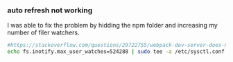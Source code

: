 ### auto refresh not working
I was able to fix the problem by hidding the npm folder and increasing my number of filer watchers. 

```bash
#https://stackoverflow.com/questions/29722755/webpack-dev-server-does-not-watch-for-my-file-changes
echo fs.inotify.max_user_watches=524288 | sudo tee -a /etc/sysctl.conf && sudo sysctl -p

```